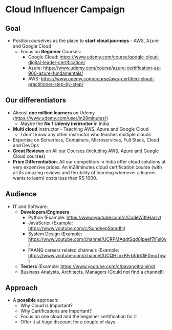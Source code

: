 # Cloud Influencer Campaign

## Goal
- Position ourselves as the place to **start cloud journeys** - AWS, Azure and Google Cloud
	- Focus on **Beginner** Courses:
		- Google Cloud: https://www.udemy.com/course/google-cloud-digital-leader-certification/
		- Azure: https://www.udemy.com/course/azure-certification-az-900-azure-fundamentals/
		- AWS: https://www.udemy.com/course/aws-certified-cloud-practitioner-step-by-step/

## Our differentiators
- Almost **one million learners** on Udemy (https://www.udemy.com/user/in28minutes/)
	- Maybe the **No 1 Udemy instructor** in India
- **Multi cloud** instructor - Teaching AWS, Azure and Google Cloud
	- I don't know any other instructor who teaches multiple clouds
- Expertise on Serverless, Containers, Microservices, Full Stack, Cloud and DevOps
- **Great Reviews** on All our Courses (including AWS, Azure and Google Cloud courses)
- **Price Differentiation**: All our competitors in India offer cloud solutions at very expensive prices. An in28minutes cloud certification course (with all its amazing reviews and flexibility of learning whenever a learner wants to learn) costs less than RS 1000.

## Audience
- IT and Software:
	- **Developers/Engineers**
		- Python (Example: https://www.youtube.com/c/CodeWithHarry)
		- JavaScript (Example: https://www.youtube.com/c/SundeepSaradhi)
		- System Design (Example: https://www.youtube.com/channel/UCRPMAqdtSgd0Ipeef7iFsKw)
		- FAANG careers related channels (Example: https://www.youtube.com/channel/UCQHLxxBFrbfdrk1jF0moTpw)
	- **Testers** (Example: https://www.youtube.com/c/pavanoltraining)
	- Business Analysts, Architects, Managers (Could not find a channel!)

## Approach
- A **possible** approach:
	- Why Cloud is Important?
	- Why Certifications are Important?
	- Focus on one cloud and the beginner certification for it
	- Offer it at huge discount for a couple of days
